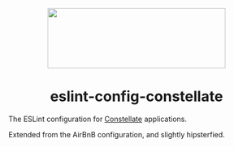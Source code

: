 <p align="center">
  <img src="https://cdn.rawgit.com/constellators/constellate/8e303aad/assets/logo-full.png" width="350" height="119" />
</p>

<h1 align="center">eslint-config-constellate</h1>

The ESLint configuration for [Constellate](https://github.com/constellators/constellate) applications.

Extended from the AirBnB configuration, and slightly hipsterfied.
